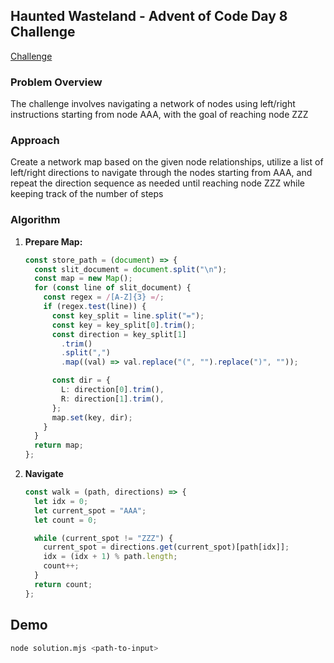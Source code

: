 ## Haunted Wasteland - Advent of Code Day 8 Challenge

[Challenge](https://adventofcode.com/2023/day/8)

### Problem Overview

The challenge involves navigating a network of nodes using left/right instructions starting from node AAA, with the goal of reaching node ZZZ

### Approach

Create a network map based on the given node relationships, utilize a list of left/right directions to navigate through the nodes starting from AAA, and repeat the direction sequence as needed until reaching node ZZZ while keeping track of the number of steps

### Algorithm

1. **Prepare Map:**

   ```typescript
   const store_path = (document) => {
     const slit_document = document.split("\n");
     const map = new Map();
     for (const line of slit_document) {
       const regex = /[A-Z]{3} =/;
       if (regex.test(line)) {
         const key_split = line.split("=");
         const key = key_split[0].trim();
         const direction = key_split[1]
           .trim()
           .split(",")
           .map((val) => val.replace("(", "").replace(")", ""));

         const dir = {
           L: direction[0].trim(),
           R: direction[1].trim(),
         };
         map.set(key, dir);
       }
     }
     return map;
   };
   ```

2. **Navigate**

   ```typescript
   const walk = (path, directions) => {
     let idx = 0;
     let current_spot = "AAA";
     let count = 0;

     while (current_spot != "ZZZ") {
       current_spot = directions.get(current_spot)[path[idx]];
       idx = (idx + 1) % path.length;
       count++;
     }
     return count;
   };
   ```

## Demo

```bash
node solution.mjs <path-to-input>
```
